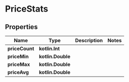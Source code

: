 
# PriceStats

## Properties
| Name | Type | Description | Notes |
| ------------ | ------------- | ------------- | ------------- |
| **priceCount** | **kotlin.Int** |  |  |
| **priceMin** | **kotlin.Double** |  |  |
| **priceMax** | **kotlin.Double** |  |  |
| **priceAvg** | **kotlin.Double** |  |  |



